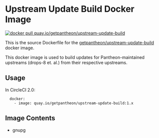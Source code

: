 # Upstream Update Build Docker Image

[![docker pull quay.io/getpantheon/upstream-update-build](https://img.shields.io/badge/image-quay-blue.svg)](https://quay.io/repository/getpantheon/upstream-update-build)

This is the source Dockerfile for the [getpantheon/upstream-update-build](https://quay.io/repository/getpantheon/upstream-update-build) docker image.

This docker image is used to build updates for Pantheon-maintained upstreams (drops-8 et. al.) from their respective upstreams.

## Usage
In CircleCI 2.0:
```
  docker:
    - image: quay.io/getpantheon/upstream-update-build:1.x
```
## Image Contents

- gnupg

